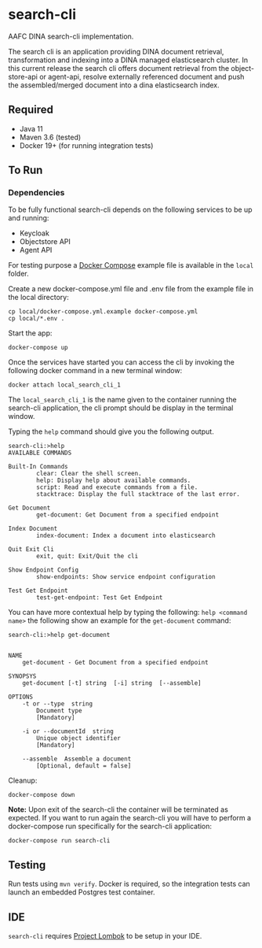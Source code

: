 # search-cli

AAFC DINA search-cli implementation.

The search cli is an application providing DINA document retrieval, transformation and indexing into a DINA managed elasticsearch cluster. 
In this current release the search cli offers document retrieval from the object-store-api or agent-api, resolve externally referenced document and push the assembled/merged document into a dina elasticsearch index.


## Required

* Java 11
* Maven 3.6 (tested)
* Docker 19+ (for running integration tests)

## To Run

### Dependencies
To be fully functional search-cli depends on the following services to be up and running:
* Keycloak
* Objectstore API
* Agent API



For testing purpose a [Docker Compose](https://docs.docker.com/compose/) example file is available in the `local` folder.

Create a new docker-compose.yml file and .env file from the example file in the local directory:

```
cp local/docker-compose.yml.example docker-compose.yml
cp local/*.env .
```

Start the app:

```
docker-compose up
```

Once the services have started you can access the cli by invoking the following docker command in a new terminal window:

```
docker attach local_search_cli_1
```
The `local_search_cli_1` is the name given to the container running the search-cli application, the  cli prompt should be display in the terminal window.

Typing the `help` command should give you the following output.
```
search-cli:>help
AVAILABLE COMMANDS

Built-In Commands
        clear: Clear the shell screen.
        help: Display help about available commands.
        script: Read and execute commands from a file.
        stacktrace: Display the full stacktrace of the last error.

Get Document
        get-document: Get Document from a specified endpoint

Index Document
        index-document: Index a document into elasticsearch

Quit Exit Cli
        exit, quit: Exit/Quit the cli

Show Endpoint Config
        show-endpoints: Show service endpoint configuration

Test Get Endpoint
        test-get-endpoint: Test Get Endpoint
```

You can have more contextual help by typing the following: `help <command name>` the following show an example for the `get-document` command:

```
search-cli:>help get-document 


NAME
	get-document - Get Document from a specified endpoint

SYNOPSYS
	get-document [-t] string  [-i] string  [--assemble]  

OPTIONS
	-t or --type  string
		Document type
		[Mandatory]

	-i or --documentId  string
		Unique object identifier
		[Mandatory]

	--assemble	Assemble a document
		[Optional, default = false]

```
Cleanup:
```
docker-compose down
```

**Note:** Upon exit of the search-cli the container will be terminated as expected. If you want to run again the search-cli you will have to perform a docker-compose run specifically for the search-cli application:


```
docker-compose run search-cli
```

## Testing
Run tests using `mvn verify`. Docker is required, so the integration tests can launch an embedded Postgres test container.

## IDE

`search-cli` requires [Project Lombok](https://projectlombok.org/) to be setup in your IDE.
